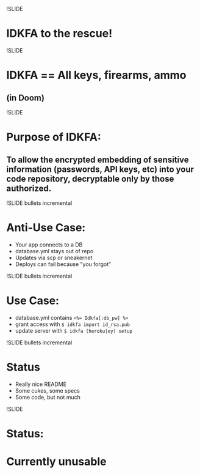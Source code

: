 !SLIDE
# IDKFA to the rescue! #

!SLIDE
# IDKFA == All keys, firearms, ammo #
## (in Doom)

!SLIDE
# Purpose of IDKFA: #
## To allow the encrypted embedding of sensitive information (passwords, API keys, etc) into your code repository, decryptable only by those authorized. ##

!SLIDE bullets incremental
# Anti-Use Case: #

* Your app connects to a DB
* database.yml stays out of repo
* Updates via scp or sneakernet
* Deploys can fail because "you forgot"

!SLIDE bullets incremental
# Use Case: #

* database.yml contains <code>&lt;%= Idkfa[:db_pw] %&gt;</code>
* grant access with <code>$ idkfa import id_rsa.pub</code>
* update server with <code>$ idkfa (heroku|ey) setup</code>

!SLIDE bullets incremental
# Status #

* Really nice README
* Some cukes, some specs
* Some code, but not much

!SLIDE
# Status: #
# Currently unusable #
